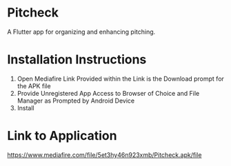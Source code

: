 # Pitcheck
A Flutter app for organizing and enhancing pitching.
# Installation Instructions
1. Open Mediafire Link Provided within the Link is the Download prompt for the APK file
2. Provide Unregistered App Access to Browser of Choice and File Manager as Prompted by Android Device
3. Install
# Link to Application
https://www.mediafire.com/file/5et3hy46n923xmb/Pitcheck.apk/file
